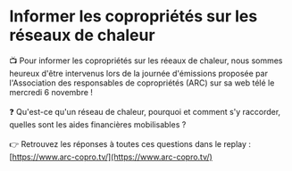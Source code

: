 # Informer les copropriétés sur les réseaux de chaleur

📺 Pour informer les copropriétés sur les réeaux de chaleur, nous sommes heureux d'être intervenus lors de la journée d'émissions proposée par l'Association des responsables de copropriétés (ARC) sur sa web télé le mercredi 6 novembre !\
\
❓ Qu'est-ce qu'un réseau de chaleur, pourquoi et comment s'y raccorder, quelles sont les aides financières mobilisables ? \
\
👉 Retrouvez les réponses à toutes ces questions dans le replay : [https://www.arc-copro.tv/](https://www.arc-copro.tv/)
